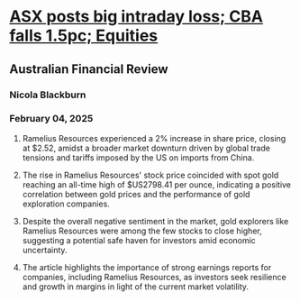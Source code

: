 # [ASX posts big intraday loss; CBA falls 1.5pc; Equities](https://advance.lexis.com/api/document?collection=news&id=urn:contentItem:6F2M-1SF3-RVSY-G1JV-00000-00&context=1519360)
## Australian Financial Review
### Nicola Blackburn
### February 04, 2025

1. Ramelius Resources experienced a 2% increase in share price, closing at $2.52, amidst a broader market downturn driven by global trade tensions and tariffs imposed by the US on imports from China.

2. The rise in Ramelius Resources' stock price coincided with spot gold reaching an all-time high of $US2798.41 per ounce, indicating a positive correlation between gold prices and the performance of gold exploration companies.

3. Despite the overall negative sentiment in the market, gold explorers like Ramelius Resources were among the few stocks to close higher, suggesting a potential safe haven for investors amid economic uncertainty.

4. The article highlights the importance of strong earnings reports for companies, including Ramelius Resources, as investors seek resilience and growth in margins in light of the current market volatility.